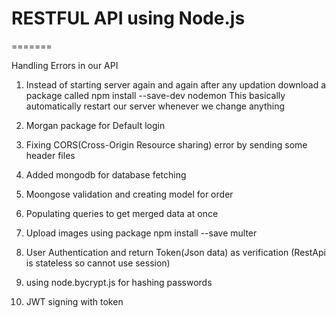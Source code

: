 # RESTFUL API using Node.js



=======

Handling Errors in our API
1. Instead of starting server again and again after any updation download a package called npm install --save-dev nodemon
   This basically automatically restart our server whenever we change anything

2. Morgan package for Default login 

3. Fixing CORS(Cross-Origin Resource sharing) error by sending some header files

4. Added mongodb for database fetching

5. Moongose validation and creating model for order

6. Populating queries to get merged data at once

7. Upload images using package npm install --save multer

8. User Authentication and return Token(Json data) as verification (RestApi is stateless so cannot use session)

9. using node.bycrypt.js for hashing passwords

10. JWT signing with token
